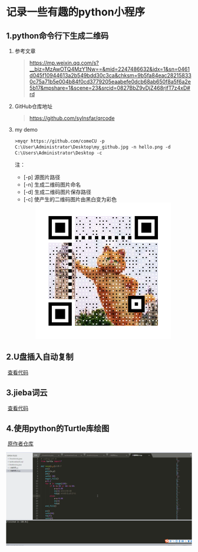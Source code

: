 # 记录一些有趣的python小程序

## 1.python命令行下生成二维码

1. 参考文章

   > https://mp.weixin.qq.com/s?__biz=MzAwOTQ4MzY1Nw==&mid=2247486632&idx=1&sn=0461d045f10944613a2b549bdd30c3ca&chksm=9b5fa84eac282158330c75a71b5e004b84f0cd3779205eaabefe0dcb68ab650f8a5f6a2e5b17&mpshare=1&scene=23&srcid=0827BbZ9vDjZ468rjfT7z4xD#rd

2. GitHub仓库地址

   > https://github.com/sylnsfar/qrcode

3. my demo

   ```shell
   >myqr https://github.com/comeCU -p C:\User\Administrator\Desktop\my_github.jpg -n hello.png -d C:\Users\Administrator\Desktop -c
   ```

   注：

   - [-p]  源图片路径
   - [-n]  生成二维码图片命名
   - [-d]  生成二维码图片保存路径
   - [-c]  使产生的二维码图片由黑白变为彩色

   <div align="center"> <img src="https://github.com/comeCU/coding-python/blob/master/funnyPython/hello.png"/> </div>



## 2.U盘插入自动复制

​	[查看代码](https://github.com/comeCU/coding-python/blob/master/funnyPython/test_copy.py)



## 3.jieba词云

​	[查看代码](https://github.com/comeCU/coding-python/blob/master/funnyPython/testJieba.py)



## 4.使用python的Turtle库绘图

​	[原作者仓库](https://github.com/Monster12138/-)

<div align="center"> <img src="https://github.com/comeCU/coding-python/blob/master/funnyPython/peiqi.gif"/> </div>